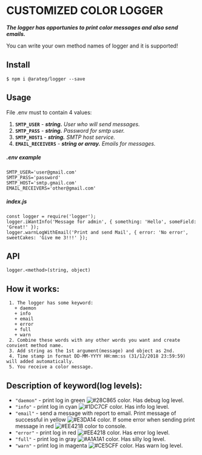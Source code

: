 CUSTOMIZED COLOR LOGGER
===
***The logger has opportunies to print color messages and also send emails.***

You can write your own method names of logger and it is supported!  
## Install 
```light block 
$ npm i @arateg/logger --save
```

## Usage
File .env must to contain 4 values: 
  1. **`SMTP_USER`** - ***string.*** *User who will send messages.*
  2. **`SMTP_PASS`** - ***string.*** *Password for smtp user.*
  3. **`SMTP_HOST1`** - ***string.*** *SMTP host service.*
  4. **`EMAIL_RECEIVERS`** - ***string or array.*** *Emails for messages.*


##### ***.env*** example
```light block 
SMTP_USER='user@gmail.com'
SMTP_PASS='password'
SMTP_HOST='smtp.gmail.com'
EMAIL_RECEIVERS='other@gmail.com'
```
##### ***index.js***
```light block 
const logger = require('logger');
logger.iWantInfo('Message for admin', { something: 'Hello', someField: 'Great!' });
logger.warnLogWithEmail('Print and send Mail', { error: 'No error', sweetCakes: 'Give me 3!!!' });
```

## API 
```light block 
logger.<method>(string, object)
```
## How it works:
```light block 
 1. The logger has some keyword:
   + daemon
   + info
   + email
   + error
   + full
   + warn
 2. Combine these words with any other words you want and create convient method name.
 3. Add string as the 1st argument(message) and object as 2nd.
 4. Time stamp in format DD-MM-YYYY HH:mm:ss (31/12/2018 23:59:59) will added automatically.
 5. You receive a color message.
```

## Description of keyword(log levels):
+ `"daemon"` - print log in green ![#28C865](https://placehold.it/10/28C865/000000?text=+) color. Has debug log level.
+ `"info"` - print log in cyan ![#1DC7CF](https://placehold.it/10/1DC7CF/000000?text=+) color. Has info log level.
+ `"email"` - send a message with report to email. Print message of successful in yellow ![#E3DA14](https://placehold.it/10/E3DA14/000000?text=+) color. If some error when sending print message in red ![#EE4218](https://placehold.it/10/EE4218/000000?text=+) color to console.
+ `"error"` - print log in red ![#EE4218](https://placehold.it/10/EE4218/000000?text=+) color. Has error log level.
+ `"full"` - print log in gray ![#A1A1A1](https://placehold.it/10/A1A1A1/000000?text=+) color. Has silly log level.
+ `"warn"` - print log in magenta  ![#CE5CFF](https://placehold.it/10/CE5CFF/000000?text=+) color. Has warn log level.
